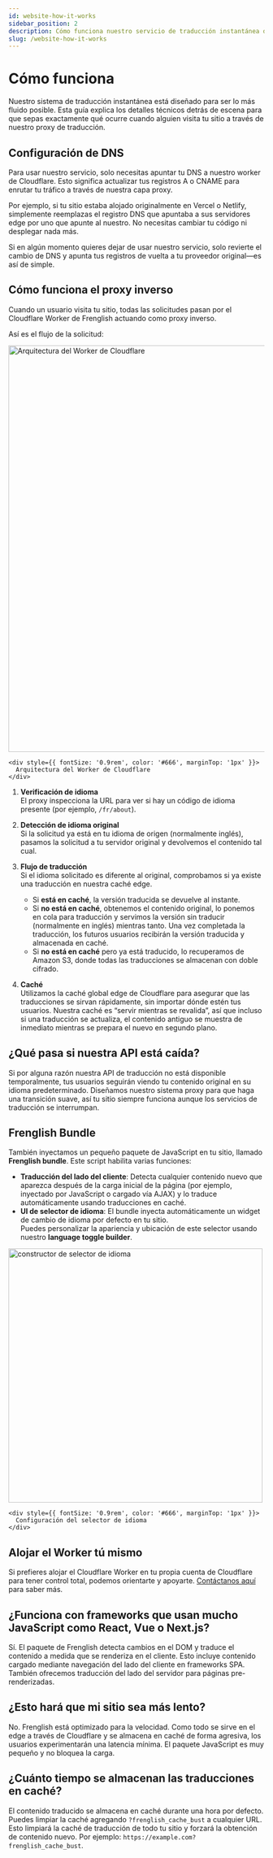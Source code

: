 ```yaml
---
id: website-how-it-works
sidebar_position: 2
description: Cómo funciona nuestro servicio de traducción instantánea de sitios web
slug: /website-how-it-works
---
```


# Cómo funciona
Nuestro sistema de traducción instantánea está diseñado para ser lo más fluido posible. Esta guía explica los detalles técnicos detrás de escena para que sepas exactamente qué ocurre cuando alguien visita tu sitio a través de nuestro proxy de traducción.

## Configuración de DNS
Para usar nuestro servicio, solo necesitas apuntar tu DNS a nuestro worker de Cloudflare. Esto significa actualizar tus registros A o CNAME para enrutar tu tráfico a través de nuestra capa proxy.

Por ejemplo, si tu sitio estaba alojado originalmente en Vercel o Netlify, simplemente reemplazas el registro DNS que apuntaba a sus servidores edge por uno que apunte al nuestro. No necesitas cambiar tu código ni desplegar nada más.

Si en algún momento quieres dejar de usar nuestro servicio, solo revierte el cambio de DNS y apunta tus registros de vuelta a tu proveedor original—es así de simple.

## Cómo funciona el proxy inverso
Cuando un usuario visita tu sitio, todas las solicitudes pasan por el Cloudflare Worker de Frenglish actuando como proxy inverso.

Así es el flujo de la solicitud:

<div style={{ textAlign: 'center' }}>
  <div style={{ display: 'inline-block', textAlign: 'left' }}>
    <img src="/assets/cloudflare_worker_diag.png" alt="Arquitectura del Worker de Cloudflare" width="800" />

    <div style={{ fontSize: '0.9rem', color: '#666', marginTop: '1px' }}>
      Arquitectura del Worker de Cloudflare
    </div>
  </div>
</div>

1.  **Verificación de idioma**\
    El proxy inspecciona la URL para ver si hay un código de idioma presente (por ejemplo, `/fr/about`).

2.  **Detección de idioma original**\
    Si la solicitud ya está en tu idioma de origen (normalmente inglés), pasamos la solicitud a tu servidor original y devolvemos el contenido tal cual.

3.  **Flujo de traducción**\
    Si el idioma solicitado es diferente al original, comprobamos si ya existe una traducción en nuestra caché edge.
    - Si **está en caché**, la versión traducida se devuelve al instante.
    - Si **no está en caché**, obtenemos el contenido original, lo ponemos en cola para traducción y servimos la versión sin traducir (normalmente en inglés) mientras tanto. Una vez completada la traducción, los futuros usuarios recibirán la versión traducida y almacenada en caché.
    - Si **no está en caché** pero ya está traducido, lo recuperamos de Amazon S3, donde todas las traducciones se almacenan con doble cifrado.

4.  **Caché**\
    Utilizamos la caché global edge de Cloudflare para asegurar que las traducciones se sirvan rápidamente, sin importar dónde estén tus usuarios. Nuestra caché es “servir mientras se revalida”, así que incluso si una traducción se actualiza, el contenido antiguo se muestra de inmediato mientras se prepara el nuevo en segundo plano.

## ¿Qué pasa si nuestra API está caída?
Si por alguna razón nuestra API de traducción no está disponible temporalmente, tus usuarios seguirán viendo tu contenido original en su idioma predeterminado. Diseñamos nuestro sistema proxy para que haga una transición suave, así tu sitio siempre funciona aunque los servicios de traducción se interrumpan.

## Frenglish Bundle
También inyectamos un pequeño paquete de JavaScript en tu sitio, llamado **Frenglish bundle**. Este script habilita varias funciones:
- **Traducción del lado del cliente**: Detecta cualquier contenido nuevo que aparezca después de la carga inicial de la página (por ejemplo, inyectado por JavaScript o cargado vía AJAX) y lo traduce automáticamente usando traducciones en caché.
- **UI de selector de idioma**: El bundle inyecta automáticamente un widget de cambio de idioma por defecto en tu sitio.\
  Puedes personalizar la apariencia y ubicación de este selector usando nuestro **language toggle builder**.

<div style={{ textAlign: 'center' }}>
  <div style={{ display: 'inline-block', textAlign: 'left' }}>
    <img src="/assets/language-selector-config.png" alt="constructor de selector de idioma" width="500" />

    <div style={{ fontSize: '0.9rem', color: '#666', marginTop: '1px' }}>
      Configuración del selector de idioma
    </div>
  </div>
</div>

## Alojar el Worker tú mismo
Si prefieres alojar el Cloudflare Worker en tu propia cuenta de Cloudflare para tener control total, podemos orientarte y apoyarte. [Contáctanos aquí](https://www.frenglish.ai/en/contact) para saber más.

## ¿Funciona con frameworks que usan mucho JavaScript como React, Vue o Next.js?
Sí. El paquete de Frenglish detecta cambios en el DOM y traduce el contenido a medida que se renderiza en el cliente. Esto incluye contenido cargado mediante navegación del lado del cliente en frameworks SPA. También ofrecemos traducción del lado del servidor para páginas pre-renderizadas.

## ¿Esto hará que mi sitio sea más lento?
No. Frenglish está optimizado para la velocidad. Como todo se sirve en el edge a través de Cloudflare y se almacena en caché de forma agresiva, los usuarios experimentarán una latencia mínima. El paquete JavaScript es muy pequeño y no bloquea la carga.

## ¿Cuánto tiempo se almacenan las traducciones en caché?
El contenido traducido se almacena en caché durante una hora por defecto. Puedes limpiar la caché agregando `?frenglish_cache_bust` a cualquier URL. Esto limpiará la caché de traducción de todo tu sitio y forzará la obtención de contenido nuevo.
Por ejemplo: `https://example.com?frenglish_cache_bust`.